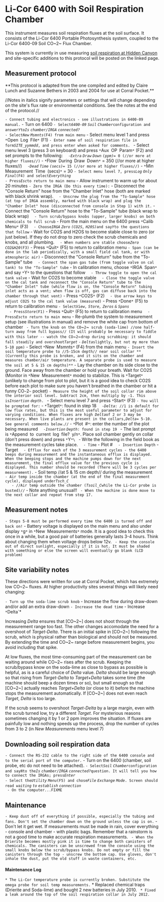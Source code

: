 # Li-Cor 6400 with Soil Respiration Chamber

This instrument measures soil respiration fluxes at the soil surface. It
consists of the Li-Cor 6400 Portable Photosynthesis system, coupled to
the Li-Cor 6400-09 Soil CO~2~ Flux Chamber.

This system is currently in use measuring [soil respiration at Hidden
Canyon](hc_ecohydrology:soilresplog_1) and site-specific
additions to this protocol will be posted on the linked page.

## Measurement protocol

 **This protocol is adapted from the one compiled and edited by
        Claire Lunch and Suzanne Bethers in 2003 and 2004 for use at
        Corral Pocket.\*\*

//Notes in italics signify parameters or settings that will change
depending on the site's flux rate or environmental conditions. See the
notes at the end of the protocol.//

` - Connect tubing and electronics - see illustrations in 6400-09 manual.
` - Turn on 6400
` - Select `*`6400-09` `Soil`
`Chamber`*` configuration and answer `*`Y`*` to `*`Is` `chamber/IRGA`
`connected?`*\
` - Select `*`New` `Msmnts`*` (F4) from main menu
` - Select menu level 1 and press `*`Open` `Log` `File`*` (F1)
` - Enter name of soil respiration file in form `*`SITE_yymmdd`*`, and press enter when asked for comments.
` - Select menu level 3 (press 3 on keyboard) and press `*`Aux` `OP`
`Param`*` (F2) and set prompts to the following:
`   - `*`Extra` `Draw` `Down`
`(ppm)`*` = 0 (//or more at higher fluxes//)
`   - `*`Flow` `During` `Draw`
`Down`*` = 350 (//or more at higher fluxes//)
`   - `*`Dead` `Time` `(secs)`*` = 15 (//or more at higher fluxes//)
`   - `*`Min` `Measurement` `Time` `(secs)`*` = 30
` - Select menu level 7, press `*`Log` `Only`
`Final`*` (F4) and select `*`Everything`*\
` - Press `*`Esc`*` to return to main menu
` - Allow instrument to warm up for about 20 minutes
` - Zero the IRGA (Do this every time):
`   - Disconnect the "Console Return" hose from the "Chamber Inlet" hose (both are marked with black shrink wrap).
`   - Unscrew the plug from the "To-Sample" hose (at top of IRGA assembly, marked with black wrap) and plug the "Chamber Inlet" hose (disconnected from console in Step 1) with it.
`   - Connect the "Console Return" hose to the "To-Sample" tube (black wrap to black wrap)
`   - Turn scrub/bypass knobs (upper, larger knobs) on both chemicals to full scrub
`   - From the main menu on the 6400 press `*`Calib` `Menu`*` (F3)
`   - Choose `*`IRGA` `Zero` `(CO2S,`
`H20S)`*` and say `*`Y`*` to the questions that follow
`   - Wait for CO2S and H2OS to become stable close to zero (or just below). If they do not drop to zero check the scrub chemicals and knobs, and all plumbing. 
`   - When numbers are stable choose `*`Zero` `CO2&H20`*` (F3)
`   - Press `*`Quit`*` (F5) to return to calibration menu
` - Span (can be done in the lab periodically, with a small field cal tank, or with atmospheric air)
`   - Disconnect the "Console Return" tube from the "To-Sample" tube
`   - Connect the span gas tube (from toggle valve on cal tank) to the "To-Sample" tube
`   - In calibration menu, choose `*`IRGA`
`Span`*` and say `*`Y`*` to the questions that follow
`   - Throw toggle to open the cal tank valve
`   - Wait for CO2S to become stable
`   - Close the toggle valve on the cal tank and reconnect the "Console Return" tube to the "Chamber Inlet" tube (while flow is on, the "Console Return" tubing inlet acts as a vent; when flow is off, gas can diffuse back into the chamber through that vent)
`   - Press `*`CO2S`*` (F2)
`   - Use arrow keys to adjust CO2S to the cal tank value (measured)
`   - Press `*`Done`*` (F5) to return to calibration menu
` - Select `*`View,` `Store,` `Zeros` `&` `Spans`*\
`   - Press `*`Store`*` (F1)
`   - Press `*`Quit`*` (F5) to return to calibration menu
`   - Press `*`Esc`*` to return to main menu
` - Re-plumb the system to measurement setup (see illustrations in manual) and remove the white cap from bottom of chamber
` - Turn the knob on the CO`~`2`~` scrub (soda-lime) //one half-turn away from full bypass// (It will probably be necessary to fiddle with this later -- watch the CO`~`2`~` drop during scrubbing: it should fall steadily and overshoot `*`Target`
`-` `Delta`*` slightly, but not my more than 5-10 ppm)
` - Select `*`New` `Msmnts`*` (F4) from the main menu
` - Insert the soil temperature probe to //5-15cm depth// near soil collar **(Currently this probe is broken, and it sits on the chamber and measures chamber/air temperature. A separate probe is used to measure the soil at 5 & 15 cm depths)**
` - Lay the chamber on its side close to the ground. Face away from the chamber or hold your breath. Wait for CO2S (Monitor in `*`New`
`Measurement`*` mode) to stabilize. This is `*`Target`*` (unlikely to change from plot to plot, but it is a good idea to check CO2S before each plot to make sure you haven't breathed in the chamber or hit a funny CO`~`2`~` pocket)
` - Measure the height of the soil collar rim above the interior soil level. Subtract 2cm, then multiply by -1. This is `*`Insertion`
`depth`*`.
` - Select menu level 7 and press `*`Start`*` (F3)
` - You will be prompted for:
`   - `*`Target`*`: found in step 18
`   - `*`Delta`*`: //1 is default for low flux rates, but this is the most useful parameter to adjust for varying conditions. When fluxes are high `*`Delta`*` of 2 or 3 may be necessary. When live plants are present in the collars, `*`Delta`*` = 5-10. See general comments below.//
`   - `*`Plot` `#`*`: enter the number of the plot being measured
`   - `*`Insertion` `Depth`*`: found in step 19
` - The last prompt is `*`Append` `to` `current` `log` `file?`
`y/n`*`. Place soil chamber gently on collar (don't press down) and press `*`Y`*\
` - Write the following in the field book as the measurement cycles take place.
`   - Time
`   - Plot #
`   - Insertion Depth
`   - Target
`   - Efflux for each of the 3 measurement cycles - the 6400 beeps during measurement and the instantaneous efflux is displayed. When the beeping stops and the machine pumps down for the next measurement, the final efflux value for the previous cycle is displayed. This number should be recorded (There will be 3 cycles per measurement).
`   - Soil temp //at 5 & 15 cm depth// during the measurement
`   - Air temp inside the chamber (at the end of the final measurement cycle), displayed under `*`Tsch_C`*\
`   - //Air temp outside the chamber (`*`Tsoil_C`*` while the Li-Cor probe is busted)//
`   - Note anything unusual!!
` - When the machine is done move to the next collar and repeat from step 17.`

Measurement notes
-----------------

` - Steps 5-8 must be performed every time the 6400 is turned off and back on!
` - Battery voltage is displayed on the main menu and also under display `*`g`*` in `*`New`
`Measurements`*` mode. It is a good idea to check this once in a while, but a good pair of batteries generally lasts 3-4 hours. Think about changing them when voltage drops below 12v.
` - Keep the console out of direct sunlight, especially if it is hot. It must be shaded with something or else the screen will eventually go blank (LCD problem)`

Site variability notes
----------------------

These directions were written for use at Corral Pocket, which has
extremely low CO~2~ fluxes. At higher productivity sites several things
will likely need changing:

` - Turn up the soda-lime scrub knob
` - Increase the flow during draw-down and/or add an extra draw-down
` - Increase the dead time
` - Increase `*`Delta`*

Increasing *Delta* ensures that [CO~2~] does not shoot through the
measurement range too fast. The other changes accomodate the need for a
overshoot of *Target-Delta*. There is an initial spike in [CO~2~]
following the scrub, which is physical rather than biological and should
not be measured. By extending the time and CO~2~ range before
measurement begins, you avoid including that spike.

At low fluxes, the most time-consuming part of the measurement can be
waiting around while CO~2~ rises after the scrub. Keeping the
scrub/bypass know on the soda-lime as close to bypass as possible is
helpful, as is a careful choice of *Delta* value. *Delta* should be
large enough so that rising from *Target-Delta* to *Target+Delta* takes
some time (the machine should beep a dozen times or so), but small
enough so that [CO~2~] actually reaches *Target+Delta* (or close to
it) before the machine stops the measurement automatically. If [CO~2~]
does not even reach *Target*, *Delta* is too large.

If the scrub seems to overshoot *Target-Delta* by a large margin, even
with the scrub turned low, try a different *Target*. For mysterious
reasons sometimes changing it by 1 or 2 ppm improves the situation. If
fluxes are painfully low and nothing speeds up the process, drop the
number of cycles from 3 to 2 (in *New Measurements* menu level 7)

## Downloading soil respiration data

` - Connect the RS-232 cable to the right side of the 6400 console and to the serial port of the computer.
` - Turn on the 6400 (chamber, soil probe, etc do not need to be attached).
` - Select `*`Soil`
`Chamber`*` configuration and say `*`N`*` to the `*`Is` `chamber/IRGA`
`connected?`*` question. It will tell you how to connect the IRGAs; press `*`Enter`*\
` - Select the `*`Utility` `Menu`*` (F5) and chose `*`File` `Exchange`
`Mode`*`. Screen should read `*`waiting` `to` `establish` `connection`*\
` - On the computer...FIXME`

## Maintenance

` - Keep dust off of everything if possible, especially the tubing and fans. Don't set the chamber down on the ground unless the cap is on.
` - Don't let it get wet. If measurements must be made in rain, cover everything - console and chamber - with plastic bags. Remember that a rainstorm is not a good time to make accurate respiration measurements.
` - When the Drierite becomes mostly pink it is time to change both canisters of chemicals. The canisters can be unscrewed from the console using the small knobs below the scrub/bypass knobs. Do not empty or fill the canisters through the top - unscrew the bottom cap. Use gloves, don't inhale the dust, put the old stuff in waste containers, etc.`

#### Maintenance Log

` * The Li-Cor temperature probe is currently broken. Substitute the omega probe for soil temp measurements.
` * Replaced chemical traps (Drierite and Soda-lime) and bought 2 new batteries in July 2010.
` * Fixed a leak around the top of the soil respiration collar in July 2012.`
